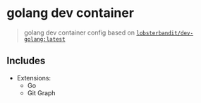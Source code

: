 # golang dev container

> golang dev container config based on [`lobsterbandit/dev-golang:latest`](https://hub.docker.com/r/lobsterbandit/dev-golang)

## Includes

- Extensions:
  - Go
  - Git Graph
